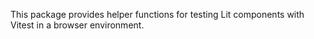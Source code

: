This package provides helper functions for testing Lit components with Vitest in a browser environment.
